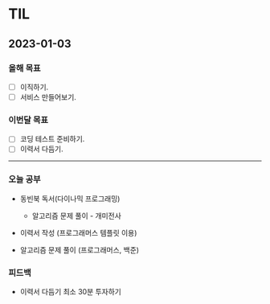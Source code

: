 # TIL

## 2023-01-03

### 올해 목표

- [ ] 이직하기.
- [ ] 서비스 만들어보기.

### 이번달 목표

- [ ] 코딩 테스트 준비하기.
- [ ] 이력서 다듬기.

---


### 오늘 공부

- 동빈북 독서(다이나믹 프로그래밍)
  - 알고리즘 문제 풀이 - 개미전사

- 이력서 작성 (프로그래머스 템플릿 이용)
- 알고리즘 문제 풀이 (프로그래머스, 백준)

### 피드백

- 이력서 다듬기 최소 30분 투자하기